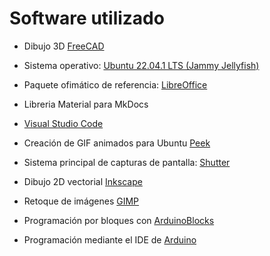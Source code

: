 # Software utilizado

* Dibujo 3D [FreeCAD](https://www.freecadweb.org/)
  
* Sistema operativo: [Ubuntu 22.04.1 LTS (Jammy Jellyfish)](https://releases.ubuntu.com/jammy/)
  
* Paquete ofimático de referencia: [LibreOffice](https://es.libreoffice.org/)
  
* Libreria Material para MkDocs
  
* [Visual Studio Code](https://code.visualstudio.com/)
  
* Creación de GIF animados para Ubuntu [Peek](https://ubunlog.com/peek-gif-animados-ubuntu/)
  
* Sistema principal de capturas de pantalla: [Shutter](http://shutter-project.org)
  
* Dibujo 2D vectorial [Inkscape](https://inkscape.org/es/)

* Retoque de imágenes [GIMP](https://www.gimp.org/)

* Programación por bloques con [ArduinoBlocks](http://www.arduinoblocks.com/web/site/login)

* Programación mediante el IDE de [Arduino](https://www.arduino.cc/en/software)
